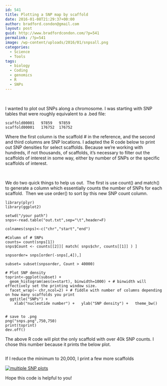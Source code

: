 ```yaml
---
id: 541
title: Plotting a SNP map by scaffold
date: 2016-01-08T21:29:37+00:00
author: bradford.condon@gmail.com
layout: post
guid: http://www.bradfordcondon.com/?p=541
permalink: /?p=541
image: /wp-content/uploads/2016/01/snpsall.png
categories:
  - Science
  - Tools
tags:
  - biology
  - Coding
  - genomics
  - R
  - SNPs
---
```

&nbsp;

I wanted to plot out SNPs along a chromosome. I was starting with SNP tables that were roughly equivalent to a .bed file:

    scaffold00001   97859   97859
    scaffold00001   176752  176752
    

Where the first column is the scaffold # in the reference, and the second and third columns are SNP locations. I adapted the R code below to print out SNP densities for select scaffolds. Because we&#8217;re working with hundreds, if not thousands, of scaffolds, it&#8217;s necessary to filter out the scaffolds of interest in some way, either by number of SNPs or the specific scaffolds of interest.

&nbsp;

We do two quick things to help us out.  The first is use count() and match() to generate a column which essentially counts the number of SNPs for each scaffold.  Then we use order() to sort by this new SNP count column.

    library(plyr)
    library(ggplot2)
    
    setwd("/your path")
    snps<-read.table("out.txt",sep="\t",header=F)
    
    colnames(snps)<-c("chr","start","end")
    
    #Column of # SNPs
    counts= count(snps[1])
    snps$Count <- counts[[2]][ match( snps$chr, counts[[1]] ) ]
    
    snpsorder= snps[order(-snps[,4]),] 
    
    subset= subset(snpsorder, Count > 40000)
    
    # Plot SNP density
    toprint<-ggplot(subset) + 
      geom_histogram(aes(x=start), binwidth=1000) + # binwidth will effectively set the printing window size.
      facet_wrap(~ chr,ncol=2) + # fiddle with number of columns depending on how many scaffolds you print
      ggtitle("SNPs") +
        xlab("nucleotide number") +   ylab("SNP density") +   theme_bw() 
    
    
    # save to .png
    png("snps.png",750,750)
    print(toprint)
    dev.off()
    

The above R code will plot the only scaffold with over 40k SNP counts. I chose this number because it prints the below plot.

<img class="alignnone" src="https://i1.wp.com/i.imgur.com/x6qbUuU.png?resize=500%2C750" alt="" data-recalc-dims="1" />

If I reduce the minimum to 20,000, I print a few more scaffolds

<a href="https://i1.wp.com/www.bradfordcondon.com/wp-content/uploads/2016/01/snpsall.png" rel="attachment wp-att-542"><img class="alignnone size-full wp-image-542" src="https://i1.wp.com/www.bradfordcondon.com/wp-content/uploads/2016/01/snpsall.png?fit=500%2C750" alt="multiple SNP plots" srcset="https://i1.wp.com/www.bradfordcondon.com/wp-content/uploads/2016/01/snpsall.png?w=500 500w, https://i1.wp.com/www.bradfordcondon.com/wp-content/uploads/2016/01/snpsall.png?resize=200%2C300 200w" sizes="(max-width: 500px) 100vw, 500px" data-recalc-dims="1" /></a>

Hope this code is helpful to you!

&nbsp;